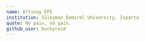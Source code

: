 ```yaml
---
name: Altinay EFE
institution: Süleyman Demirel University, Isparta
quote: No pain, no gain.
github_user: buckyroid
---
```

